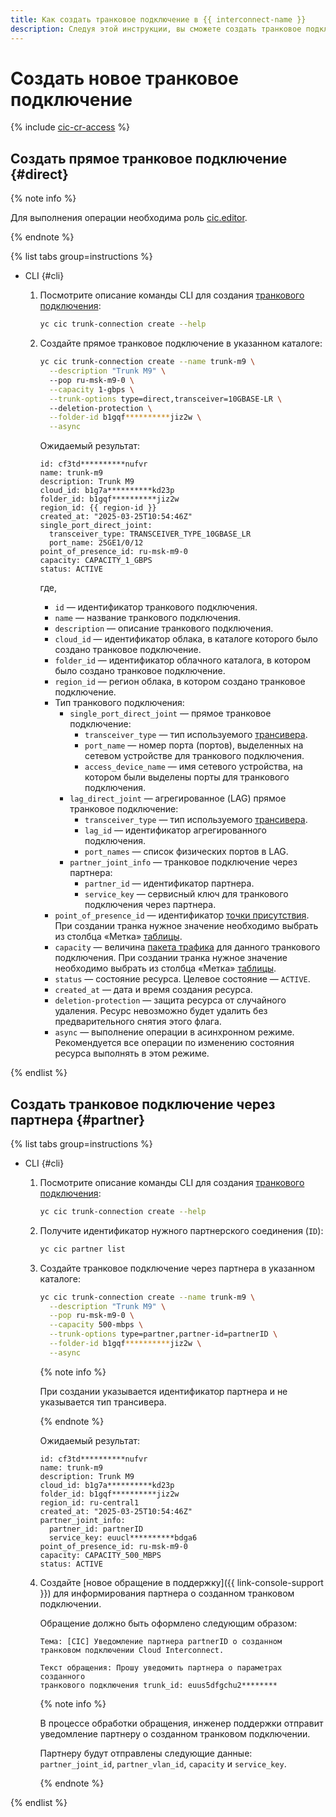 ```yaml
---
title: Как создать транковое подключение в {{ interconnect-name }}
description: Следуя этой инструкции, вы сможете создать транковое подключение в {{ interconnect-name }}.
---
```


# Создать новое транковое подключение

{% include [cic-cr-access](../../_includes/interconnect/cic-cr-access.md) %}

## Создать прямое транковое подключение {#direct}

{% note info %}

Для выполнения операции необходима роль [cic.editor](../security/index.md#cic-editor).

{% endnote %}

{% list tabs group=instructions %}

- CLI {#cli}

  1. Посмотрите описание команды CLI для создания [транкового подключения](../concepts/trunk.md):

      ```bash
      yc cic trunk-connection create --help
      ```

  1. Создайте прямое транковое подключение в указанном каталоге:

      
      ```bash
      yc cic trunk-connection create --name trunk-m9 \
        --description "Trunk M9" \ 
        --pop ru-msk-m9-0 \
        --capacity 1-gbps \
        --trunk-options type=direct,transceiver=10GBASE-LR \ 
        --deletion-protection \
        --folder-id b1gqf**********jiz2w \
        --async
      ```

      Ожидаемый результат:

      ```text
      id: cf3td**********nufvr
      name: trunk-m9
      description: Trunk M9
      cloud_id: b1g7a**********kd23p
      folder_id: b1gqf**********jiz2w
      region_id: {{ region-id }}
      created_at: "2025-03-25T10:54:46Z"
      single_port_direct_joint:
        transceiver_type: TRANSCEIVER_TYPE_10GBASE_LR
        port_name: 25GE1/0/12
      point_of_presence_id: ru-msk-m9-0
      capacity: CAPACITY_1_GBPS
      status: ACTIVE
      ```



      где,
      * `id` — идентификатор транкового подключения.
      * `name` — название транкового подключения.
      * `description` — описание транкового подключения.
      * `cloud_id` — идентификатор облака, в каталоге которого было создано транковое подключение.
      * `folder_id` — идентификатор облачного каталога, в котором было создано транковое подключение.
      * `region_id` — регион облака, в котором создано транковое подключение.
      * Тип транкового подключения:
        * `single_port_direct_joint` — прямое транковое подключение:
           * `transceiver_type` — тип используемого [трансивера](../concepts/transceivers.md).
           * `port_name` — номер порта (портов), выделенных на сетевом устройстве для транкового подключения.
           * `access_device_name` — имя сетевого устройства, на котором были выделены порты для транкового подключения.
        * `lag_direct_joint` — агрегированное (LAG) прямое транковое подключение:
           * `transceiver_type` — тип используемого [трансивера](../concepts/transceivers.md).
           * `lag_id` — идентификатор агрегированного подключения.
           * `port_names` — список физических портов в LAG.
        * `partner_joint_info` — транковое подключение через партнера:
           * `partner_id` — идентификатор партнера.
           * `service_key` — сервисный ключ для транкового подключения через партнера.
      * `point_of_presence_id` — идентификатор [точки присутствия](../concepts/pops.md). При создании транка нужное значение необходимо выбрать из столбца «Метка» [таблицы](../concepts/pops.md).
      * `capacity` — величина [пакета трафика](../concepts/capacity.md) для данного транкового подключения. При создании транка нужное значение необходимо выбрать из столбца «Метка» [таблицы](../concepts/capacity.md).
      * `status` — состояние ресурса. Целевое состояние — `ACTIVE`.
      * `created_at` — дата и время создания ресурса.
      * `deletion-protection` — защита ресурса от случайного удаления. Ресурс невозможно будет удалить без предварительного снятия этого флага.
      * `async` — выполнение операции в асинхронном режиме. Рекомендуется все операции по изменению состояния ресурса выполнять в этом режиме.

{% endlist %}



## Создать транковое подключение через партнера {#partner}

{% list tabs group=instructions %}

- CLI {#cli}

  1. Посмотрите описание команды CLI для создания [транкового подключения](../concepts/trunk.md):

      ```bash
      yc cic trunk-connection create --help
      ```

  1. Получите идентификатор нужного партнерского соединения (`ID`):

      ```bash
      yc cic partner list
      ``` 

  1. Создайте транковое подключение через партнера в указанном каталоге:

      ```bash
      yc cic trunk-connection create --name trunk-m9 \
        --description "Trunk M9" \
        --pop ru-msk-m9-0 \
        --capacity 500-mbps \
        --trunk-options type=partner,partner-id=partnerID \
        --folder-id b1gqf**********jiz2w \
        --async
      ```

      {% note info %}

      При создании указывается идентификатор партнера и не указывается тип трансивера.

      {% endnote %}

      Ожидаемый результат:

      ```text
      id: cf3td**********nufvr
      name: trunk-m9
      description: Trunk M9
      cloud_id: b1g7a**********kd23p
      folder_id: b1gqf**********jiz2w
      region_id: ru-central1
      created_at: "2025-03-25T10:54:46Z"
      partner_joint_info:
        partner_id: partnerID
        service_key: euucl**********bdga6
      point_of_presence_id: ru-msk-m9-0
      capacity: CAPACITY_500_MBPS
      status: ACTIVE
      ```

  1. Создайте [новое обращение в поддержку]({{ link-console-support }}) для информирования партнера о созданном транковом подключении.

      Обращение должно быть оформлено следующим образом:

      ```text
      Тема: [CIC] Уведомление партнера partnerID о созданном
      транковом подключении Cloud Interconnect.

      Текст обращения: Прошу уведомить партнера о параметрах созданного 
      транкового подключения trunk_id: euus5dfgchu2********
      ```

      {% note info %}

      В процессе обработки обращения, инженер поддержки отправит уведомление партнеру о созданном транковом подключении. 

      Партнеру будут отправлены следующие данные: `partner_joint_id`, `partner_vlan_id`, `capacity` и `service_key`.

      {% endnote %}

{% endlist %}

